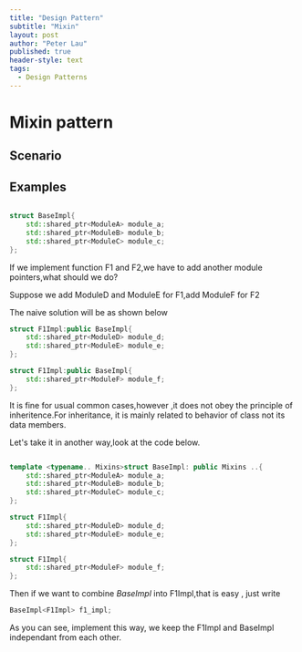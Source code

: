 ```yaml
---
title: "Design Pattern"
subtitle: "Mixin"
layout: post
author: "Peter Lau"
published: true
header-style: text
tags:
  - Design Patterns
---
```


# Mixin pattern

## Scenario



## Examples


```c++

struct BaseImpl{
    std::shared_ptr<ModuleA> module_a;
    std::shared_ptr<ModuleB> module_b;
    std::shared_ptr<ModuleC> module_c;
};

```

If we implement function F1 and F2,we have to add another module pointers,what should we do?

Suppose we add ModuleD and ModuleE for F1,add ModuleF for F2

The naive solution will be as shown below

```c++
struct F1Impl:public BaseImpl{
    std::shared_ptr<ModuleD> module_d;
    std::shared_ptr<ModuleE> module_e;
};

struct F1Impl:public BaseImpl{
    std::shared_ptr<ModuleF> module_f;
};

```

It is fine for usual common cases,however ,it does not obey  the principle of inheritence.For inheritance, it is mainly related to behavior of class not its data members.

Let's take it in another way,look at the code below.

```c++

template <typename.. Mixins>struct BaseImpl: public Mixins ..{
    std::shared_ptr<ModuleA> module_a;
    std::shared_ptr<ModuleB> module_b;
    std::shared_ptr<ModuleC> module_c;
};

struct F1Impl{
    std::shared_ptr<ModuleD> module_d;
    std::shared_ptr<ModuleE> module_e;
};

struct F1Impl{
    std::shared_ptr<ModuleF> module_f;
};

```

Then if we want to combine *BaseImpl* into F1Impl,that is easy , just write 

```c++
BaseImpl<F1Impl> f1_impl;
```

As you can see, implement this way, we keep the F1Impl and BaseImpl independant from each other.


